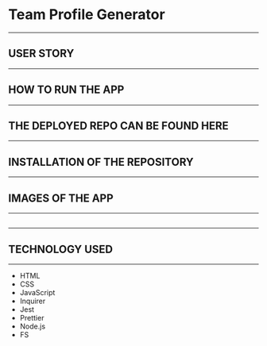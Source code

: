 # Team Profile Generator
***

## USER STORY
***

## HOW TO RUN THE APP
***

## THE DEPLOYED REPO CAN BE FOUND HERE
***

## INSTALLATION OF THE REPOSITORY
***

## IMAGES OF THE APP
***

## 
***

## TECHNOLOGY USED
***
* HTML
* CSS
* JavaScript
* Inquirer
* Jest
* Prettier
* Node.js
* FS
